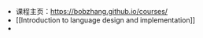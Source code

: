 - 课程主页：https://bobzhang.github.io/courses/
- [[Introduction to language design and implementation]]
-